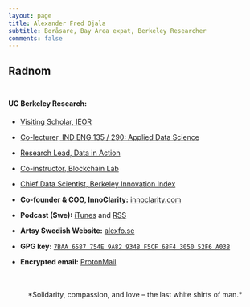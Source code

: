 ```yaml
---
layout: page
title: Alexander Fred Ojala
subtitle: Boråsare, Bay Area expat, Berkeley Researcher
comments: false
---
```


## Radnom<br><br>
#### **UC Berkeley Research:**
- [Visiting Scholar, IEOR](https://ieor.berkeley.edu/people/visitors)
- [Co-lecturer, IND ENG 135 / 290: Applied Data Science](https://data-x.blog/)
- [Research Lead, Data in Action](http://scet.berkeley.edu/data-x-lab/)
- [Co-instructor, Blockchain Lab](http://scet.berkeley.edu/blockchain-lab/) 
- [Chief Data Scientist, Berkeley Innovation Index](https://berkeleyinnovationindex.org/)
- **Co-founder & COO, InnoClarity:** [innoclarity.com](https://innoclarity.com)

- **Podcast (Swe):** [iTunes](https://itunes.apple.com/us/podcast/bor%C3%A5s-california/id1186954639?mt=2) and [RSS](https://alexfo.se/pod/index.php/feed/podcast/)

- **Artsy Swedish Website:** [alexfo.se](https://alexfo.se)

- **GPG key:** [`7BAA 6587 754E 9A82 934B F5CF 68F4 3050 52F6 A03B`](http://alex.fo/afo_public_key.txt)

- **Encrypted email:** [ProtonMail](mailto:alex.fo@protonmail.com)



<br>
<br>

<center>*Solidarity, compassion, and love – the last white shirts of man.*</center>
